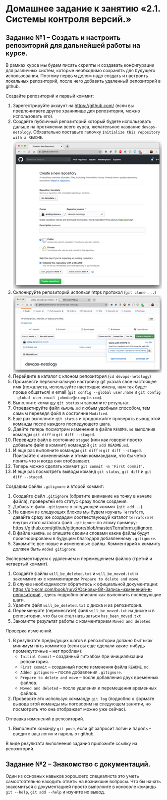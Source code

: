 # Домашнее задание к занятию «2.1. Системы контроля версий.»

## Задание №1 – Создать и настроить репозиторий для дальнейшей работы на курсе.

В рамках курса мы будем писать скрипты и создавать конфигурации для различных систем, которые необходимо сохранять для будущего использования. 
Поэтому первым делом надо создать и настроить локальных репозиторий, после чего добавить удаленный репозиторий в github.

Создайте репозиторий и первый коммит:

1. Зарегестрируйте аккаунт на https://github.com/ (если вы предпочитаете другое хранилище для репозитория, можно использовать его).
1. Создайте публичный репозиторий который будете использовать дальше на протяжении всего курса, желательное название `devops-netology`.
   Обязательно поставьте галочку `Initialize this repository with a README`. 
    ![Диалог создания репозитория](img/github-new-repo-1.jpg)
1. Склонируйте репозиторий использя https протокол (`git clone ...`) 
    ![Клонирование репозитория](img/github-clone-repo-https.jpg)
1. Перейдите в каталог с клоном репозитория (`cd devops-netology`)
1. Произвести первоначальную настройку git указав свое настоящее имя (пожалуста, используйте настоящие имена, 
нам так будет проще общаться) и email (`git config --global user.name` и `git config --global user.email johndoe@example.com`).
1. Выполните команду `git status` и запомните результат.
1. Отредактируйте файл `README.md` любым удобным способом, тем самым переведя файл в состояние `Modified`.
1. Еще раз выполните `git status` и продолжайте проверять вывод этой команды после каждого последующего шага. 
1. Давйте теперь посмотрим изменения в файле `README.md` выполнив команды `git diff` и `git diff --staged`.
1. Перевидте файл в состояние `staged` (или как говорят просто добавьте файл в коммит) командой `git add README.md`.
1. И еще раз выполните команды `git diff` и `git diff --staged`. Поиграйте с изменениями и этими коммандами, что бы четко понять
что и когда они отображают. 
1. Теперь можно сделать коммит `git commit -m 'First commit'`.
1. И еще раз посмотреть выводы команд `git status`, `git diff` и `git diff --staged`.

Создадим файлы `.gitignore` и второй коммит:

1. Создайте файл `.gitignore` (обратите внимание на точку в начале файла), проверьтей его статус сразу после создания. 
1. Добавьте файл `.gitignore` в следующей коммит (`git add...`).
1. На одном из следующих блоков мы будем изучать `Terraform`, давайте сразу же создадим соотвествующуй каталог `terraform` и внутри
этого каталога файл `.gitignore` по этому примеру: https://github.com/github/gitignore/blob/master/Terraform.gitignore.  
1. В файле `README.md` опишите своими словами какие файлы будут проигнорированы в будущем благодаря добавленному `.gitignore`.
1. Закомитте все новые и измененные файлы. Комментарий к коммиту должен быть `Added gitignore`.

Эксперементируем с удалением и перемещением файлов (третий и четвертый коммит).

1. Создайте файлы `will_be_deleted.txt` и `will_be_moved.txt` и закоммите их с комментарием `Prepare to delete and move`.
1. В случае необходимости обратитесь к официальной документации: https://git-scm.com/book/ru/v2/Основы-Git-Запись-изменений-в-репозиторий ,
здесь подробно описано как выполнить последующие шаги. 
1. Удалите файл `will_be_deleted.txt` с диска и из репозитория. 
1. Переименуйте (переместите) файл `will_be_moved.txt` на диске и в репозитории, что бы он стал называться `has_been_moved.txt`
1. Закомитте результат работы с комментарием `Moved and deleted`.

Проверка изменений. 
1. В результате предыдущих шагов в репозитории должно быт ькак минимум пять коммитов (если вы еще сделали какие-нибудь промежуточные – нет проблем):
    * `Initial Commit` – созданный гитхабом при инициализации репозитория. 
    * `First commit` – созданный после изменения файла `README.md`.
    * `Added gitignore` – после добавления `.gitignore`.
    * `Prepare to delete and move` – после добавления двух временных файлов.
    * `Moved and deleted` – после удаления и перемещения временных файлов. 
2. Проверьте это используя комманду `git log` (подробно о формате вывода этой команды мы поговорим на следующем занятии, 
но посмотреть что она отображает можно уже сейчас).

Отправка изменений в репозиторий. 
1. Выполните команду `git push`, если git запросит логин и пароль – введите ваш логин и пароль от github. 

В виде результата выполнения задания приложите ссылку на репозиторий. 

## Задание №2 – Знакомство с документаций. 

Один из основных навыков хорошоего специалиста это уметь самостоятельно находить ответы на возникшие вопросы.
Что бы начать знакомиться с документацией просто выполните в коносоле команды `git --help`, `git add --help` и изучите их вывод.  

 

